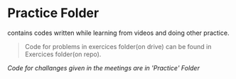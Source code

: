 # Practice Folder

contains codes written while learning from videos and doing other practice.

> Code for problems in exercices folder(on drive) can be found in Exercices folder(on repo).

*Code for challanges given in the meetings are in 'Practice' Folder*
